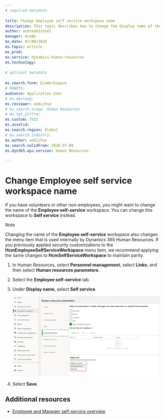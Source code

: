 ```yaml
---
# required metadata

title: Change Employee self service workspace name
description: This topic describes how to change the display name of the Employee self-service workspace in Dynamics 365 Human Resources.
author: andreabichsel
manager: AnnBe
ms.date: 07/09/2020
ms.topic: article
ms.prod: 
ms.service: dynamics-human-resources
ms.technology: 

# optional metadata

ms.search.form: EssWorkspace
# ROBOTS: 
audience: Application User
# ms.devlang: 
ms.reviewer: anbichse
# ms.search.scope: Human Resources
# ms.tgt_pltfrm: 
ms.custom: 7521
ms.assetid: 
ms.search.region: Global
# ms.search.industry: 
ms.author: anbichse
ms.search.validFrom: 2020-07-09
ms.dyn365.ops.version: Human Resources

---
```


# Change Employee self service workspace name

If you have volunteers or other non-employees, you might want to change the name of the **Employee self-service** workspace. You can change this workspace to **Self service** instead.

> [!NOTE]
> Changing the name of the **Employee self-service** workspace also changes the menu item that is used internally by Dynamics 365 Human Resources. If you previously applied security customizations to the **HcmEmployeeSelfServiceWorkspace** menu item, we recommend applying the same changes to **HcmSelfServiceWorkspace** to maintain parity.

1. In Human Resources, select **Personnel management**, select **Links**, and then select **Human resources parameters**.

2. Select the **Employee self-service** tab.

3. Under **Display name**, select **Self service**.

   ![Change Employee self-service workspace name to Self service](./media/hr-employee-self-service-workspace-name.png)

4. Select **Save**.

## Additional resources

- [Employee and Manager self-service overview](hr-employee-manager-self-service-overview.md)
